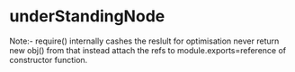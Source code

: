 # underStandingNode

Note:- require() internally  cashes the reslult for optimisation never return new obj() from that instead attach the refs to module.exports=reference of constructor function.
